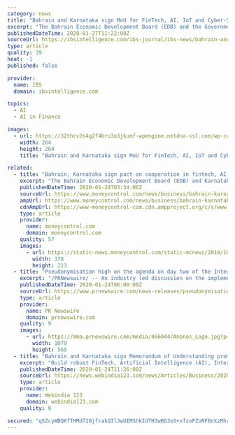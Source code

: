 ```yaml
---
category: news
title: "Bahrain and Karnataka sign MoU for FinTech, AI, IoT and Cyber-Security"
excerpt: "The Bahrain Economic Development Board (EDB) and the Government of Karnataka’s Department of Information Technology, Biotechnology, and Science & Technology have signed a Memorandum of Understanding (MoU) to promote cooperation in AI, FinTech and other areas of emerging technologies while fostering innovation and startup growth. The agreement ..."
publishedDateTime: 2020-01-27T11:22:00Z
sourceUrl: https://ibsintelligence.com/ibs-journal/ibs-news/bahrain-and-karnataka-sign-mou-for-fintech-ai-iot-and-cyber-security/
type: article
quality: 39
heat: -1
published: false

provider:
  name: IBS
  domain: ibsintelligence.com

topics:
  - AI
  - AI in Finance

images:
  - url: https://32thcv3s4g2f4bru3o3jkumf-wpengine.netdna-ssl.com/wp-content/uploads/2020/01/Bahrain-EBD2.jpg
    width: 264
    height: 264
    title: "Bahrain and Karnataka sign MoU for FinTech, AI, IoT and Cyber-Security"

related:
  - title: "Bahrain, Karnataka sign pact on cooperation in fintech, AI, cyber security"
    excerpt: "The Bahrain Economic Development Board (EDB) and Karnataka government on Thursday signed a pact to promote cooperation in AI, fintech and other emerging technologies. The Kingdom's investment promotion agency signed the memorandum of understanding (MoU) with the Department of Information Technology; Biotechnology; and Science & Technology of ..."
    publishedDateTime: 2020-01-24T03:34:00Z
    sourceUrl: https://www.moneycontrol.com/news/business/bahrain-karnataka-sign-pact-on-cooperation-in-fintech-ai-cyber-security-4853121.html
    ampUrl: https://www.moneycontrol.com/news/business/bahrain-karnataka-sign-pact-on-cooperation-in-fintech-ai-cyber-security-4853121.html/amp
    cdnAmpUrl: https://www-moneycontrol-com.cdn.ampproject.org/c/s/www.moneycontrol.com/news/business/bahrain-karnataka-sign-pact-on-cooperation-in-fintech-ai-cyber-security-4853121.html/amp
    type: article
    provider:
      name: moneycontrol.com
      domain: moneycontrol.com
    quality: 57
    images:
      - url: https://static-news.moneycontrol.com/static-mcnews/2018/10/tax-assessment-378x213.jpg
        width: 378
        height: 213
  - title: "Pseudonymisation high on the agenda on day two of the International CPDP Data Protection and Artificial Intelligence Conference"
    excerpt: "/PRNewswire/ -- An industry led discussion on the implementation of pseudonymisation as a technological safeguard alongside data protection legislation was"
    publishedDateTime: 2020-01-24T06:00:00Z
    sourceUrl: https://www.prnewswire.com/news-releases/pseudonymisation-high-on-the-agenda-on-day-two-of-the-international-cpdp-data-protection-and-artificial-intelligence-conference-300992653.html
    type: article
    provider:
      name: PR Newswire
      domain: prnewswire.com
    quality: 9
    images:
      - url: https://mma.prnewswire.com/media/466044/Anonos_Logo.jpg?p=facebook
        width: 1079
        height: 565
  - title: "Bahrain and Karnataka sign Memorandum of Understanding promoting cooperation in Fintech, AI, IoT and cyber-security"
    excerpt: "Build robust FinTech, Artificial Intelligence (AI), Internet of Things (IoT) and Cybersecurity ecosystems where startups and technology firms engage in external partnerships with corporates ..."
    publishedDateTime: 2020-01-24T11:26:00Z
    sourceUrl: https://news.webindia123.com/news/Articles/Business/20200124/3494590.html
    type: article
    provider:
      name: Webindia 123
      domain: webindia123.com
    quality: 0

secured: "q5ZcyWBQKfTHMd728jfrakQIlJwUIMShkIdTH3wBG3oS+xfzoPZoNF8nXzMhrNkQ5kJ+DZCxdiR6JcnlmcK88b0T4soPi6xqgTLg+XCMsEcYzItBtwCwXSMZqKvswisZESORLFYAUcM9rDMaMnEJ/Px7NCF2WOI9E5ikYeovnuwjdY427F7wkDLT7mf3yubPy9q61p7oyYQlTdHfryAH7foT76++Vw6nBjta/Cxpl9ZVeveC0DeBTuWtX6hSSFS99dT21ETJ2Vhg+YZ5N0eMQgDYIPQGcG1pkvOUfGEzLJEpFP9mOv+1HwoETXalCWew;kcHBTdyywwYJ129ZAg19hQ=="
---
```


